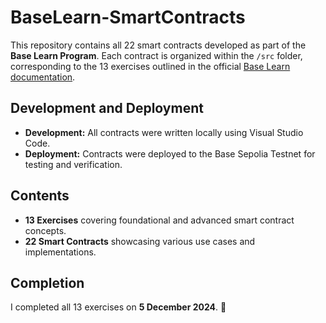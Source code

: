 # BaseLearn-SmartContracts

This repository contains all 22 smart contracts developed as part of the **Base Learn Program**. Each contract is organized within the `/src` folder, corresponding to the 13 exercises outlined in the official [Base Learn documentation](https://docs.base.org/base-learn/docs/welcome/).

## Development and Deployment
- **Development:** All contracts were written locally using Visual Studio Code.
- **Deployment:** Contracts were deployed to the Base Sepolia Testnet for testing and verification.

## Contents
- **13 Exercises** covering foundational and advanced smart contract concepts.
- **22 Smart Contracts** showcasing various use cases and implementations.

## Completion
I completed all 13 exercises on **5 December 2024**. 🚀
